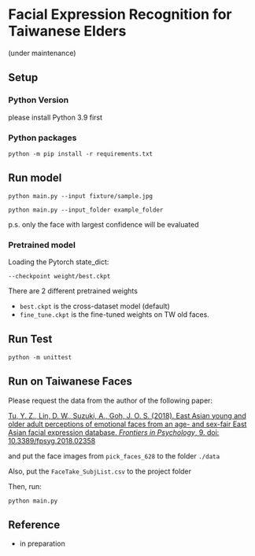 # Facial Expression Recognition for Taiwanese Elders

(under maintenance)

## Setup

### Python Version

please install Python 3.9 first

### Python packages

```
python -m pip install -r requirements.txt
```

## Run model

```
python main.py --input fixture/sample.jpg
```

```
python main.py --input_folder example_folder
```

p.s. only the face with largest confidence will be evaluated

### Pretrained model

Loading the Pytorch state_dict:

```
--checkpoint weight/best.ckpt
```

There are 2 different pretrained weights

- `best.ckpt` is the cross-dataset model (default)
- `fine_tune.ckpt` is the fine-tuned weights on TW old faces.

## Run Test

```
python -m unittest
```

## Run on Taiwanese Faces

Please request the data from the author of the following paper:

[Tu, Y. Z., Lin, D. W., Suzuki, A., Goh, J. O. S. (2018). East Asian young and older adult perceptions of emotional faces from an age- and sex-fair East Asian facial expression database. *Frontiers in Psychology*, 9. doi: 10.3389/fpsyg.2018.02358](https://www.frontiersin.org/articles/10.3389/fpsyg.2018.02358/)

and put the face images from `pick_faces_628` to the folder `./data`

Also, put the `FaceTake_SubjList.csv` to the project folder

Then, run:

```
python main.py
```

## Reference

- in preparation
